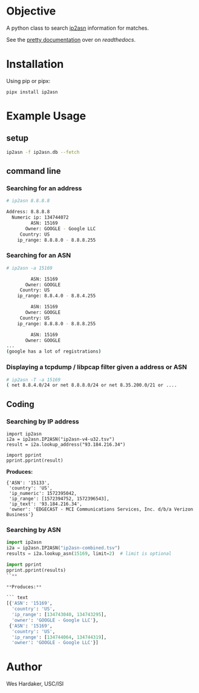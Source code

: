 # Objective

A python class to search [ip2asn] information for matches.

[ip2asn]: https://iptoasn.com/

See the [pretty documentation] over on *readthedocs*.

[pretty documentation]: https://ip2asn.readthedocs.io/en/latest/

# Installation

Using pip or pipx:

```
pipx install ip2asn
```

# Example Usage

## setup

``` sh
ip2asn -f ip2asn.db --fetch
```

## command line

### Searching for an address

``` sh
# ip2asn 8.8.8.8

Address: 8.8.8.8
  Numeric ip: 134744072
         ASN: 15169
       Owner: GOOGLE - Google LLC
     Country: US
    ip_range: 8.8.8.0 - 8.8.8.255
```

### Searching for an ASN

``` sh
# ip2asn -a 15169

         ASN: 15169
       Owner: GOOGLE
     Country: US
    ip_range: 8.8.4.0 - 8.8.4.255

         ASN: 15169
       Owner: GOOGLE
     Country: US
    ip_range: 8.8.8.0 - 8.8.8.255

         ASN: 15169
       Owner: GOOGLE
...
(google has a lot of registrations)
```

### Displaying a tcpdump / libpcap filter given a address or ASN

``` sh
# ip2asn -T -a 15169
( net 8.8.4.0/24 or net 8.8.8.0/24 or net 8.35.200.0/21 or ....
```

## Coding

### Searching by IP address

```
import ip2asn
i2a = ip2asn.IP2ASN("ip2asn-v4-u32.tsv")
result = i2a.lookup_address("93.184.216.34")

import pprint
pprint.pprint(result)
```

**Produces:**

``` text
{'ASN': '15133',
 'country': 'US',
 'ip_numeric': 1572395042,
 'ip_range': [1572394752, 1572396543],
 'ip_text': '93.184.216.34',
 'owner': 'EDGECAST - MCI Communications Services, Inc. d/b/a Verizon Business'}
```

### Searching by ASN

``` python
import ip2asn
i2a = ip2asn.IP2ASN("ip2asn-combined.tsv")
results = i2a.lookup_asn(15169, limit=2)  # limit is optional

import pprint
pprint.pprint(results)
``**

**Produces:**

``` text
[{'ASN': '15169',
  'country': 'US',
  'ip_range': [134743040, 134743295],
  'owner': 'GOOGLE - Google LLC'},
 {'ASN': '15169',
  'country': 'US',
  'ip_range': [134744064, 134744319],
  'owner': 'GOOGLE - Google LLC'}]
```

# Author

Wes Hardaker, USC/ISI

